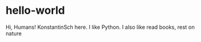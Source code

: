 # hello-world

Hi, Humans!
KonstantinSch here. I like Python. I also like read books, rest on nature
